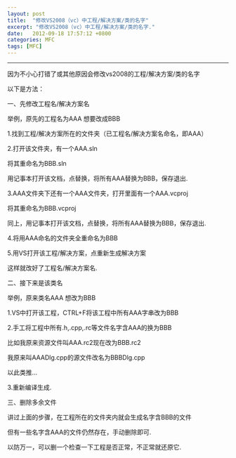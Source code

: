 ```yaml
---
layout: post
title:  "修改VS2008（vc）中工程/解决方案/类的名字"
excerpt: "修改VS2008（vc）中工程/解决方案/类的名字."
date:   2012-09-18 17:57:12 +0800
categories: MFC
tags: [MFC]
---
```

---

因为不小心打错了或其他原因会修改vs2008的工程/解决方案/类的名字

以下是方法：

一、先修改工程名/解决方案名

举例，原先的工程名为AAA   想要改成BBB

1.找到工程/解决方案所在的文件夹（已工程名/解决方案名命名，即AAA）

2.打开该文件夹，有一个AAA.sln

   将其重命名为BBB.sln

   用记事本打开该文档，点替换，将所有AAA替换为BBB，保存退出.

3.AAA文件夹下还有一个AAA文件夹，打开里面有一个AAA.vcproj

   将其重命名为BBB.vcproj

   同上，用记事本打开该文档，点替换，将所有AAA替换为BBB，保存退出.

4.将用AAA命名的文件夹全重命名为BBB

5.用VS打开该工程/解决方案，点重新生成解决方案

   这样就改好了工程名/解决方案名.

二、接下来是该类名

举例，原来类名AAA 想改为BBB

1.VS中打开该工程，CTRL+F将该工程中所有AAA字串改为BBB

2.手工将工程中所有.h,.cpp,.rc等文件名字含AAA的换为BBB

   比如我原来资源文件叫AAA.rc2现在改为BBB.rc2

   我原来叫AAADlg.cpp的源文件改名为BBBDlg.cpp

   以此类推...

3.重新编译生成.

三、删除多余文件

讲过上面的步骤，在工程所在的文件夹内就会生成名字含BBB的文件

但有一些名字含AAA的文件仍然存在，手动删除即可.

以防万一，可以删一个检查一下工程是否正常，不正常就还原它.
